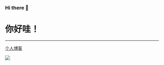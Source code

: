 ### Hi there 👋

<!--
**MrHarsh10/MrHarsh10** is a ✨ _special_ ✨ repository because its `README.md` (this file) appears on your GitHub profile.

Here are some ideas to get you started:

- 🔭 I’m currently working on ...
- 🌱 I’m currently learning ...
- 👯 I’m looking to collaborate on ...
- 🤔 I’m looking for help with ...
- 💬 Ask me about ...
- 📫 How to reach me: ...
- 😄 Pronouns: ...
- ⚡ Fun fact: ...
-->
# 你好哇！

----

[个人博客](https://www.mrharsh.top/archives/)

![](https://s2.loli.net/2022/08/08/XPao6Bwfkjc2drg.jpg)

